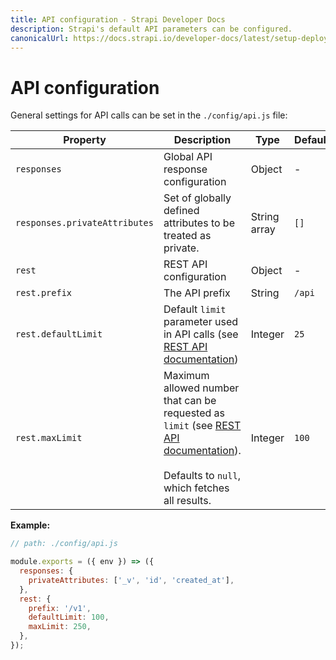 ```yaml
---
title: API configuration - Strapi Developer Docs
description: Strapi's default API parameters can be configured.
canonicalUrl: https://docs.strapi.io/developer-docs/latest/setup-deployment-guides/configurations/optional/api.html
---
```


# API configuration

General settings for API calls can be set in the `./config/api.js` file:

| Property                      | Description                                                                                                                                                                                                                                          | Type         | Default |
| ----------------------------- | ---------------------------------------------------------------------------------------------------------------------------------------------------------------------------------------------------------------------------------------------------- | ------------ | ------- |
| `responses`                   | Global API response configuration                                                                                                                                                                                                                    | Object       | -       |
| `responses.privateAttributes` | Set of globally defined attributes to be treated as private.                                                                                                                                                                                         | String array | `[]`    |
| `rest`                        | REST API configuration                                                                                                                                                                                                                               | Object       | -       |
| `rest.prefix`                 | The API prefix                       | String      | `/api`   |
| `rest.defaultLimit`           | Default `limit` parameter used in API calls (see [REST API documentation](/developer-docs/latest/developer-resources/database-apis-reference/rest/sort-pagination.md#pagination-by-offset))                                                                      | Integer      | `25`    |
| `rest.maxLimit`               | Maximum allowed number that can be requested as `limit` (see [REST API documentation](/developer-docs/latest/developer-resources/database-apis-reference/rest/sort-pagination.md#pagination-by-offset)).<br/><br/>Defaults to `null`, which fetches all results. | Integer      | `100`   |

**Example:**

```js
// path: ./config/api.js

module.exports = ({ env }) => ({
  responses: {
    privateAttributes: ['_v', 'id', 'created_at'],
  },
  rest: {
    prefix: '/v1',
    defaultLimit: 100,
    maxLimit: 250,
  },
});
```
